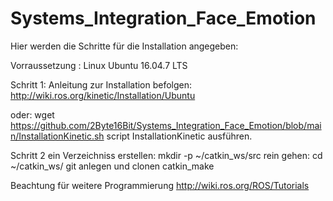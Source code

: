 # Systems_Integration_Face_Emotion
Hier werden die Schritte für die Installation angegeben:

Vorraussetzung : Linux Ubuntu 16.04.7 LTS

 

Schritt 1:
  Anleitung zur Installation befolgen:
  http://wiki.ros.org/kinetic/Installation/Ubuntu

oder:
  wget https://github.com/2Byte16Bit/Systems_Integration_Face_Emotion/blob/main/InstallationKinetic.sh
  script InstallationKinetic ausführen.

Schritt 2 ein Verzeichniss erstellen:
  mkdir -p ~/catkin_ws/src
  rein gehen:
  cd ~/catkin_ws/
  git anlegen und clonen
  catkin_make


Beachtung für weitere Programmierung
http://wiki.ros.org/ROS/Tutorials
